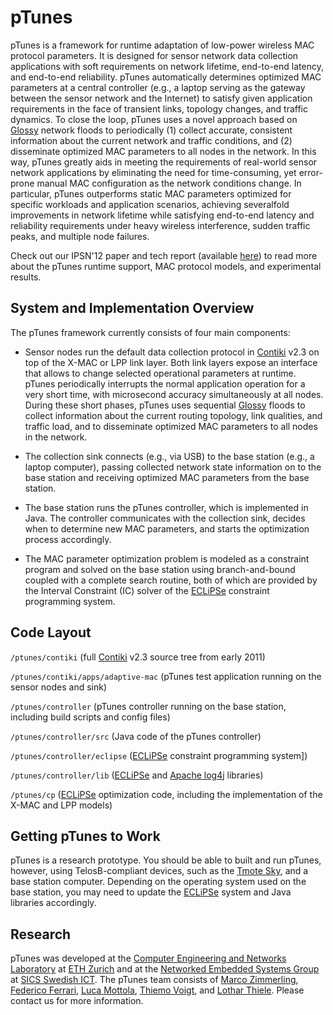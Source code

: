 pTunes
======

pTunes is a framework for runtime adaptation of low-power wireless MAC protocol parameters. It is designed for sensor network data collection applications with soft requirements on network lifetime, end-to-end latency, and end-to-end reliability. pTunes automatically determines optimized MAC parameters at a central controller (e.g., a laptop serving as the gateway between the sensor network and the Internet) to satisfy given application requirements in the face of transient links, topology changes, and traffic dynamics. To close the loop, pTunes uses a novel approach based on [Glossy](http://www.tik.ee.ethz.ch/~ferrarif/sw/glossy/index.html) network floods to periodically (1) collect accurate, consistent information about the current network and traffic conditions, and (2) disseminate optimized MAC parameters to all nodes in the network. In this way, pTunes greatly aids in meeting the requirements of real-world sensor network applications by eliminating the need for time-consuming, yet error-prone manual MAC configuration as the network conditions change. In particular, pTunes outperforms static MAC parameters optimized for specific workloads and application scenarios, achieving severalfold improvements in network lifetime while satisfying end-to-end latency and reliability requirements under heavy wireless interference, sudden traffic peaks, and multiple node failures.

Check out our IPSN'12 paper and tech report (available [here](http://www.tik.ee.ethz.ch/~marcoz/pubs.html)) to read more about the pTunes runtime support, MAC protocol models, and experimental results.

System and Implementation Overview
----------------------------------

The pTunes framework currently consists of four main components:

* Sensor nodes run the default data collection protocol in [Contiki](http://www.contiki-os.org/) v2.3 on top of the X-MAC or LPP link layer. Both link layers expose an interface that allows to change selected operational parameters at runtime. pTunes periodically interrupts the normal application operation for a very short time, with microsecond accuracy simultaneously at all nodes. During these short phases, pTunes uses sequential [Glossy](http://www.tik.ee.ethz.ch/~ferrarif/sw/glossy/index.html) floods to collect information about the current routing topology, link qualities, and traffic load, and to disseminate optimized MAC parameters to all nodes in the network.

* The collection sink connects (e.g., via USB) to the base station (e.g., a laptop computer), passing collected network state information on to the base station and receiving optimized MAC parameters from the base station.

* The base station runs the pTunes controller, which is implemented in Java. The controller communicates with the collection sink, decides when to determine new MAC parameters, and starts the optimization process accordingly.

* The MAC parameter optimization problem is modeled as a constraint program and solved on the base station using branch-and-bound coupled with a complete search routine, both of which are provided by the Interval Constraint (IC) solver of the [ECLiPSe](http://eclipseclp.org/) constraint programming system.

Code Layout
-----------

`/ptunes/contiki` (full [Contiki](http://www.contiki-os.org/) v2.3 source tree from early 2011)

`/ptunes/contiki/apps/adaptive-mac` (pTunes test application running on the sensor nodes and sink)

`/ptunes/controller` (pTunes controller running on the base station, including build scripts and config files)

`/ptunes/controller/src` (Java code of the pTunes controller)

`/ptunes/controller/eclipse` ([ECLiPSe](http://eclipseclp.org/) constraint programming system])

`/ptunes/controller/lib` ([ECLiPSe](http://eclipseclp.org/) and [Apache log4j](http://logging.apache.org/log4j/1.2/) libraries)

`/ptunes/cp` ([ECLiPSe](http://eclipseclp.org/) optimization code, including the implementation of the X-MAC and LPP models)

Getting pTunes to Work
----------------------

pTunes is a research prototype. You should be able to built and run pTunes, however, using TelosB-compliant devices, such as the [Tmote Sky](http://www.snm.ethz.ch/Projects/TmoteSky), and a base station computer. Depending on the operating system used on the base station, you may need to update the [ECLiPSe](http://eclipseclp.org/) system and Java libraries accordingly.

Research
--------

pTunes was developed at the [Computer Engineering and Networks Laboratory](http://www.tec.ethz.ch/) at [ETH Zurich](http://www.ethz.ch/index_EN) and at the [Networked Embedded Systems Group](https://www.sics.se/groups/networked-embedded-systems-group-nes) at [SICS Swedish ICT](https://www.sics.se/). The pTunes team consists of [Marco Zimmerling](http://www.tik.ee.ethz.ch/~marcoz/), [Federico Ferrari](http://www.tik.ee.ethz.ch/~ferrarif/), [Luca Mottola](http://home.deib.polimi.it/mottola/), [Thiemo Voigt](https://www.sics.se/people/thiemo-voigt), and [Lothar Thiele](http://www.tik.ee.ethz.ch/~thiele/pmwiki/pmwiki.php/Site/Home). Please contact us for more information.